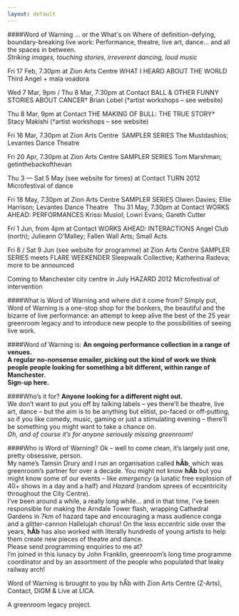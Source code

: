 ```yaml
---
layout: default
---
```

####Word of Warning
... or the What's on Where of definition-defying, boundary-breaking live work:     Performance, theatre, live art, dance... and all the spaces in between.     
*Striking images, touching stories, irreverent dancing, loud music*

Fri 17 Feb, 7.30pm at Zion Arts Centre
WHAT I HEARD ABOUT THE WORLD 
Third Angel + mala voadora

Wed 7 Mar, 9pm / Thu 8 Mar, 7:30pm at Contact
BALL & OTHER FUNNY STORIES ABOUT CANCER†
Brian Lobel (†artist workshops – see website)

Thu 8 Mar, 9pm at Contact 
THE MAKING OF BULL: THE TRUE STORY†
Stacy Makishi (†artist workshops – see website)

Fri 16 Mar, 7.30pm at Zion Arts Centre 
SAMPLER SERIES
The Mustdashios; Levantes Dance Theatre    

Fri 20 Apr, 7.30pm at Zion Arts Centre
SAMPLER SERIES 
Tom Marshman; getinthebackofthevan

Thu 3 — Sat 5 May (see website for times) at Contact
TURN 2012 
Microfestival of dance

Fri 18 May, 7.30pm at Zion Arts Centre
SAMPLER SERIES 
Olwen Davies; Ellie Harrison; Levantes Dance Theatre
 
Thu 31 May, 7.30pm at Contact
WORKS AHEAD: PERFORMANCES 
Krissi Musiol; Lowri Evans; Gareth Cutter

Fri 1 Jun, from 4pm at Contact
WORKS AHEAD: INTERACTIONS 
Angel Club (north); Julieann O’Malley; Fallen Wall Arts; Small Acts

Fri 8 / Sat 9 Jun (see website for programme) at Zion Arts Centre
SAMPLER SERIES meets FLARE WEEKENDER
Sleepwalk Collective; Katherina Radeva; more to be announced

Coming to Manchester city centre in July
HAZARD 2012 
Microfestival of intervention

####What is Word of Warning and where did it come from?
Simply put, Word of Warning is a one-stop shop for the bonkers, the beautiful and the bizarre of live performance: an attempt to keep alive the best of the 25 year greenroom legacy and to introduce new people to the possibilities of seeing live work.

####Word of Warning is:
**An ongoing performance collection in a range of venues.        
A regular no-nonsense emailer, picking out the kind of work we think people people looking for something a bit different, within range of Manchester.    
Sign-up here.**   

####Who’s it for?
**Anyone looking for a different night out.**     
We don’t want to put you off by talking labels – yes there’ll be theatre, live art, dance – but the aim is to be anything but elitist, po-faced or off-putting, so if you like comedy, music, gaming or just a stimulating evening – there’ll be something you might want to take a chance on.    
*Oh, and of course it’s for anyone seriously missing greenroom!*

####Who is Word of Warning?
Ok – well to come clean, it’s largely just one, pretty obsessive, person.  
My name’s Tamsin Drury and I run an organisation called **hÅb**, which was greenroom’s partner for over a decade.  You might not know **hÅb** but you might know some of our events – like *emergency* (a lunatic free explosion of 40+ shows in a day and a half) and *Hazard* (random sprees of eccentricity throughout the City Centre).        
I’ve been around a while, a really long while… and in that time, I’ve been responsible for making the Arndale Tower flash, wrapping Cathedral Gardens in 7km of hazard tape and encouraging a mass audience conga and a glitter-cannon Hallelujah chorus! On the less eccentric side over the years, **hÅb** has also worked with literally hundreds of young artists to help them create new pieces of theatre and dance.      
Please send programming enquiries to me at?      
I’m joined in this lunacy by John Franklin, greenroom’s long time programme coordinator and by an assortment of the people who populated that leaky railway arch!     


Word of Warning is brought to you by hÅb 
with Zion Arts Centre (Z-Arts), Contact, DiGM & Live at LICA. 

A greenroom legacy project.